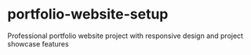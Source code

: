 # portfolio-website-setup
Professional portfolio website project with responsive design and project showcase features
